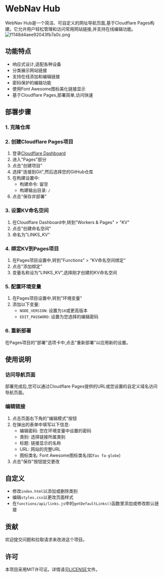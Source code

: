 # WebNav Hub

WebNav Hub是一个简洁、可自定义的网址导航页面,基于Cloudflare Pages构建。它允许用户轻松管理和访问常用网站链接,并支持在线编辑功能。
![f1148d4aee92043fb7a0c.png](https://img.186404.xyz/file/5fbf538aeded6157ac7e8.png)

## 功能特点

- 响应式设计,适配各种设备
- 分类展示网站链接
- 支持在线添加和编辑链接
- 密码保护的编辑功能
- 使用Font Awesome图标美化链接显示
- 基于Cloudflare Pages,部署简单,访问快速

## 部署步骤

### 1. 克隆仓库


### 2. 创建Cloudflare Pages项目

1. 登录[Cloudflare Dashboard](https://dash.cloudflare.com/)
2. 进入"Pages"部分
3. 点击"创建项目"
4. 选择"连接到Git",然后选择您的GitHub仓库
5. 在构建设置中:
   - 构建命令: 留空
   - 构建输出目录: `/`
6. 点击"保存并部署"

### 3. 设置KV命名空间

1. 在Cloudflare Dashboard中,转到"Workers & Pages" > "KV"
2. 点击"创建命名空间"
3. 命名为"LINKS_KV"

### 4. 绑定KV到Pages项目

1. 在Pages项目设置中,转到"Functions" > "KV命名空间绑定"
2. 点击"添加绑定"
3. 变量名称设为"LINKS_KV",选择刚才创建的KV命名空间

### 5. 配置环境变量

1. 在Pages项目设置中,转到"环境变量"
2. 添加以下变量:
   - `NODE_VERSION`: 设置为`16`或更高版本
   - `EDIT_PASSWORD`: 设置为您选择的编辑密码

### 6. 重新部署

在Pages项目的"部署"选项卡中,点击"重新部署"以应用新的设置。

## 使用说明

### 访问导航页面

部署完成后,您可以通过Cloudflare Pages提供的URL或您设置的自定义域名访问导航页面。

### 编辑链接

1. 点击页面右下角的"编辑模式"按钮
2. 在弹出的表单中填写以下信息:
   - 编辑密码: 您在环境变量中设置的密码
   - 类别: 选择链接所属类别
   - 标题: 链接显示的名称
   - URL: 网站的完整URL
   - 图标类名: Font Awesome图标类名(如`fas fa-globe`)
3. 点击"保存"按钮提交更改

## 自定义

- 修改`index.html`以添加或删除类别
- 编辑`styles.css`以更改页面样式
- 在`functions/api/links.js`中的`getDefaultLinks()`函数里添加或修改默认链接

## 贡献

欢迎提交问题和拉取请求来改进这个项目。

## 许可

本项目采用MIT许可证。详情请见[LICENSE](LICENSE)文件。
